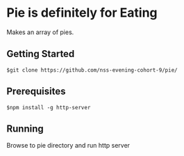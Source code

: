 # Pie is definitely for Eating
Makes an array of pies.

## Getting Started
```
$git clone https://github.com/nss-evening-cohort-9/pie/
```

## Prerequisites 
```
$npm install -g http-server
```

## Running 
Browse to pie directory and run http server
